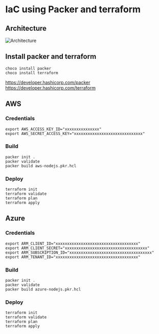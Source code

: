 # IaC using Packer and terraform

## Architecture

![Architecture](https://drive.google.com/uc?export=view&id=15tLvjcpAi2MJJQjzmgiXSHWycf_RgxLu)


## Install packer and terraform

```ssh
choco install packer
choco install terraform
```

https://developer.hashicorp.com/packer
https://developer.hashicorp.com/terraform

## AWS

### Credentials

```ssh
export AWS_ACCESS_KEY_ID="xxxxxxxxxxxxxxx"
export AWS_SECRET_ACCESS_KEY="xxxxxxxxxxxxxxxxxxxxxxxxxxxxxx"
```

### Build

```ssh
packer init .
packer validate
packer build aws-nodejs.pkr.hcl
```

### Deploy

```ssh
terraform init
terraform validate
terraform plan
terraform apply
```

## Azure

### Credentials

```ssh
export ARM_CLIENT_ID="xxxxxxxxxxxxxxxxxxxxxxxxxxxxxxxxxxxx"
export ARM_CLIENT_SECRET="xxxxxxxxxxxxxxxxxxxxxxxxxxxxxxxxxxxx"
export ARM_SUBSCRIPTION_ID="xxxxxxxxxxxxxxxxxxxxxxxxxxxxxxxxxxxx"
export ARM_TENANT_ID="xxxxxxxxxxxxxxxxxxxxxxxxxxxxxxxxxxxx"
```

### Build

```ssh
packer init .
packer validate
packer build azure-nodejs.pkr.hcl
```

### Deploy

```ssh
terraform init
terraform validate
terraform plan
terraform apply
```
